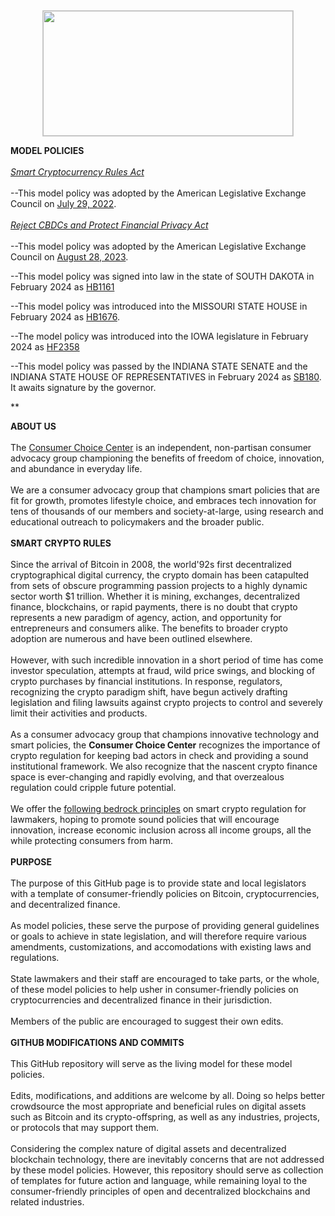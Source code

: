 <center><img src="https://consumerchoicecenter.org/wp-content/uploads/2022/06/1-CCC-LOGO-BEST-TRANSPARENT.png" 
	 style="object-fit:scale-down;
            width:400px;
            height:200px;
            border: solid 1px #CCC"/></center>    
	    
<b>MODEL POLICIES</b>\
\
<i><a href="https://github.com/yaeloss/Bitcoin-Model-Policies/tree/main/Smart-Cryptocurrency-Rules-Act">Smart Cryptocurrency Rules Act</a></i>\
\
--This model policy was adopted by the American Legislative Exchange Council on <a href="https://alec.org/model-policy/the-smart-cryptocurrency-rules-act/">July 29, 2022</a>.\
\
<i><a href="https://github.com/yaeloss/Bitcoin-Model-Policies/tree/main/Reject-CBDCs-and-Protect-Financial-Privacy-Act">Reject CBDCs and Protect Financial Privacy Act</a></i>\
\
--This model policy was adopted by the American Legislative Exchange Council on <a href="https://alec.org/model-policy/reject-cbdcs-and-protect-financial-privacy-act/">August 28, 2023</a>.

--This model policy was signed into law in the state of SOUTH DAKOTA in February 2024 as <a href="https://sdlegislature.gov/Session/Bill/24958">HB1161</a>

--This model policy was introduced into the MISSOURI STATE HOUSE in February 2024 as <a href="https://legiscan.com/MO/bill/HB1676/2024">HB1676</a>.

--The model policy was introduced into the IOWA legislature in February 2024 as <a href="https://house.mo.gov/Bill.aspx?bill=HB1676&year=2024&code=R">HF2358</a>

--This model policy was passed by the INDIANA STATE SENATE and the INDIANA STATE HOUSE OF REPRESENTATIVES in February 2024 as <a href="https://iga.in.gov/legislative/2024/bills/senate/180/details">SB180</a>. It awaits signature by the governor.

**

<b>ABOUT US</b>\
\
The <a href="https://consumerchoicecenter.org">Consumer Choice Center</a> is an independent, non-partisan consumer advocacy group championing the benefits of freedom of choice, innovation, and abundance in everyday life. \
\
We are a consumer advocacy group that champions smart policies that are fit for growth, promotes lifestyle choice, and embraces tech innovation for tens of thousands of our members and society-at-large, using research and educational outreach to policymakers and the broader public. \
\
<b>SMART CRYPTO RULES</b>\
\
Since the arrival of Bitcoin in 2008, the world\'92s first decentralized cryptographical digital currency, the crypto domain has been catapulted from sets of obscure programming passion projects to a highly dynamic sector worth $1 trillion. Whether it is mining, exchanges, decentralized finance, blockchains, or rapid payments, there is no doubt that crypto represents a new paradigm of agency, action, and opportunity for entrepreneurs and consumers alike. The benefits to broader crypto adoption are numerous and have been outlined elsewhere.\
\
However, with such incredible innovation in a short period of time has come investor speculation, attempts at fraud, wild price swings, and blocking of crypto purchases by financial institutions. In response, regulators, recognizing the crypto paradigm shift, have begun actively drafting legislation and filing lawsuits against crypto projects to control and severely limit their activities and products.\
\
As a consumer advocacy group that champions innovative technology and smart policies, the <b>Consumer Choice Center</b> recognizes the importance of crypto regulation for keeping bad actors in check and providing a sound institutional framework. We also recognize that the nascent crypto finance space is ever-changing and rapidly evolving, and that overzealous regulation could cripple future potential.\
\
We offer the <a href="https://consumerchoicecenter.org/principles-for-smart-crypto-regulation/">following bedrock principles</a> on smart crypto regulation for lawmakers, hoping to promote sound policies that will encourage innovation, increase economic inclusion across all income groups, all the while protecting consumers from harm.\
\
<b>PURPOSE</b>\
\
The purpose of this GitHub page is to provide state and local legislators with a template of consumer-friendly policies on Bitcoin, cryptocurrencies, and decentralized finance.\
\
As model policies, these serve the purpose of providing general guidelines or goals to achieve in state legislation, and will therefore require various amendments, customizations, and accomodations with existing laws and regulations.\
\
State lawmakers and their staff are encouraged to take parts, or the whole, of these model policies to help usher in consumer-friendly policies on cryptocurrencies and decentralized finance in their jurisdiction.\
\
Members of the public are encouraged to suggest their own edits.\
\
<b>GITHUB MODIFICATIONS AND COMMITS</b>\
\
This GitHub repository will serve as the living model for these model policies. \
\
Edits, modifications, and additions are welcome by all. Doing so helps better crowdsource the most appropriate and beneficial rules on digital assets such as Bitcoin and its crypto-offspring, as well as any industries, projects, or protocols that may support them.\
\
Considering the complex nature of digital assets and decentralized blockchain technology, there are inevitably concerns that are not addressed by these model policies. However, this repository should serve as collection of templates for future action and language, while remaining loyal to the consumer-friendly principles of open and decentralized blockchains and related industries.
